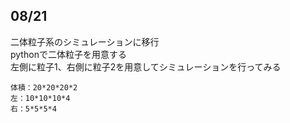 ## 08/21
二体粒子系のシミュレーションに移行\
pythonで二体粒子を用意する\
左側に粒子1、右側に粒子2を用意してシミュレーションを行ってみる

```
体積：20*20*20*2
左：10*10*10*4
右：5*5*5*4
```